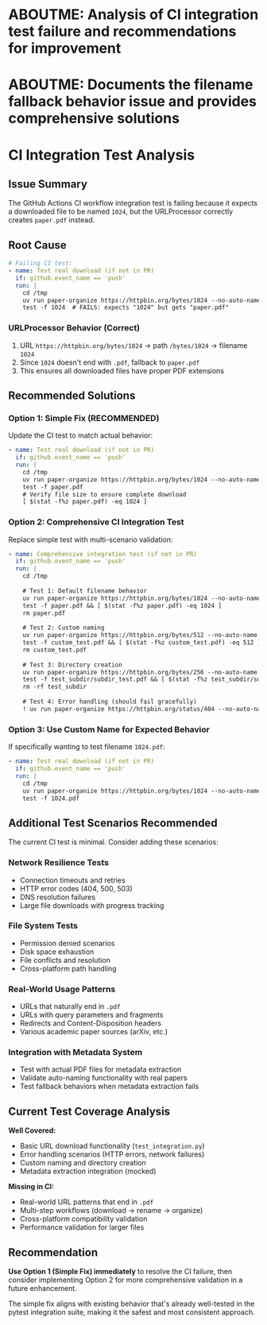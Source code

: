 # ABOUTME: Analysis of CI integration test failure and recommendations for improvement
# ABOUTME: Documents the filename fallback behavior issue and provides comprehensive solutions

# CI Integration Test Analysis

## Issue Summary

The GitHub Actions CI workflow integration test is failing because it expects a downloaded file to be named `1024`, but the URLProcessor correctly creates `paper.pdf` instead.

## Root Cause

```yaml
# Failing CI test:
- name: Test real download (if not in PR)
  if: github.event_name == 'push'
  run: |
    cd /tmp
    uv run paper-organize https://httpbin.org/bytes/1024 --no-auto-name
    test -f 1024  # FAILS: expects "1024" but gets "paper.pdf"
```

### URLProcessor Behavior (Correct)

1. URL `https://httpbin.org/bytes/1024` → path `/bytes/1024` → filename `1024`
2. Since `1024` doesn't end with `.pdf`, fallback to `paper.pdf`
3. This ensures all downloaded files have proper PDF extensions

## Recommended Solutions

### Option 1: Simple Fix (RECOMMENDED)

Update the CI test to match actual behavior:

```yaml
- name: Test real download (if not in PR)
  if: github.event_name == 'push'
  run: |
    cd /tmp
    uv run paper-organize https://httpbin.org/bytes/1024 --no-auto-name
    test -f paper.pdf
    # Verify file size to ensure complete download
    [ $(stat -f%z paper.pdf) -eq 1024 ]
```

### Option 2: Comprehensive CI Integration Test

Replace simple test with multi-scenario validation:

```yaml
- name: Comprehensive integration test (if not in PR)
  if: github.event_name == 'push'
  run: |
    cd /tmp
    
    # Test 1: Default filename behavior
    uv run paper-organize https://httpbin.org/bytes/1024 --no-auto-name
    test -f paper.pdf && [ $(stat -f%z paper.pdf) -eq 1024 ]
    rm paper.pdf
    
    # Test 2: Custom naming
    uv run paper-organize https://httpbin.org/bytes/512 --no-auto-name --name custom_test.pdf
    test -f custom_test.pdf && [ $(stat -f%z custom_test.pdf) -eq 512 ]
    rm custom_test.pdf
    
    # Test 3: Directory creation
    uv run paper-organize https://httpbin.org/bytes/256 --no-auto-name --dir test_subdir --name subdir_test.pdf
    test -f test_subdir/subdir_test.pdf && [ $(stat -f%z test_subdir/subdir_test.pdf) -eq 256 ]
    rm -rf test_subdir
    
    # Test 4: Error handling (should fail gracefully)
    ! uv run paper-organize https://httpbin.org/status/404 --no-auto-name
```

### Option 3: Use Custom Name for Expected Behavior

If specifically wanting to test filename `1024.pdf`:

```yaml
- name: Test real download (if not in PR)  
  if: github.event_name == 'push'
  run: |
    cd /tmp
    uv run paper-organize https://httpbin.org/bytes/1024 --no-auto-name --name 1024.pdf
    test -f 1024.pdf
```

## Additional Test Scenarios Recommended

The current CI test is minimal. Consider adding these scenarios:

### Network Resilience Tests
- Connection timeouts and retries
- HTTP error codes (404, 500, 503)
- DNS resolution failures
- Large file downloads with progress tracking

### File System Tests  
- Permission denied scenarios
- Disk space exhaustion
- File conflicts and resolution
- Cross-platform path handling

### Real-World Usage Patterns
- URLs that naturally end in `.pdf`
- URLs with query parameters and fragments
- Redirects and Content-Disposition headers
- Various academic paper sources (arXiv, etc.)

### Integration with Metadata System
- Test with actual PDF files for metadata extraction
- Validate auto-naming functionality with real papers
- Test fallback behaviors when metadata extraction fails

## Current Test Coverage Analysis

**Well Covered:**
- Basic URL download functionality (`test_integration.py`)
- Error handling scenarios (HTTP errors, network failures)
- Custom naming and directory creation
- Metadata extraction integration (mocked)

**Missing in CI:**
- Real-world URL patterns that end in `.pdf`
- Multi-step workflows (download → rename → organize)
- Cross-platform compatibility validation
- Performance validation for larger files

## Recommendation

**Use Option 1 (Simple Fix) immediately** to resolve the CI failure, then consider implementing Option 2 for more comprehensive validation in a future enhancement.

The simple fix aligns with existing behavior that's already well-tested in the pytest integration suite, making it the safest and most consistent approach.